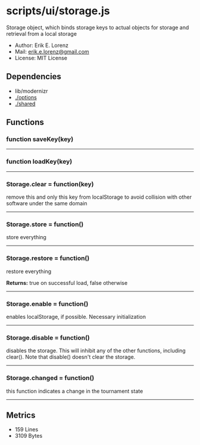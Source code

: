 # scripts/ui/storage.js


Storage object, which binds storage keys to actual objects for storage and
retrieval from a local storage

* Author: Erik E. Lorenz 
* Mail: <erik.e.lorenz@gmail.com>
* License: MIT License


## Dependencies

* lib/modernizr
* <a href="./options.html">./options</a>
* <a href="./shared.html">./shared</a>

## Functions

###   function saveKey(key)

---

###   function loadKey(key)

---

###   Storage.clear = function(key)
remove this and only this key from localStorage to avoid collision with
other software under the same domain

---


###   Storage.store = function()
store everything

---


###   Storage.restore = function()
restore everything


**Returns:** true on successful load, false otherwise

---


###   Storage.enable = function()
enables localStorage, if possible. Necessary initialization

---


###   Storage.disable = function()
disables the storage. This will inhibit any of the other functions,
including clear(). Note that disable() doesn't clear the storage.

---


###   Storage.changed = function()
this function indicates a change in the tournament state

---

## Metrics

* 159 Lines
* 3109 Bytes

